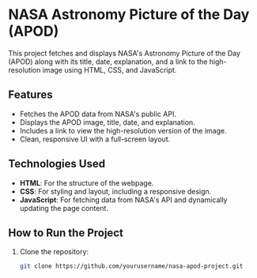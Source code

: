 # NASA Astronomy Picture of the Day (APOD)

This project fetches and displays NASA's Astronomy Picture of the Day (APOD) along with its title, date, explanation, and a link to the high-resolution image using HTML, CSS, and JavaScript.

## Features

- Fetches the APOD data from NASA's public API.
- Displays the APOD image, title, date, and explanation.
- Includes a link to view the high-resolution version of the image.
- Clean, responsive UI with a full-screen layout.

## Technologies Used

- **HTML**: For the structure of the webpage.
- **CSS**: For styling and layout, including a responsive design.
- **JavaScript**: For fetching data from NASA's API and dynamically updating the page content.

## How to Run the Project

1. Clone the repository:
   ```bash
   git clone https://github.com/yourusername/nasa-apod-project.git
